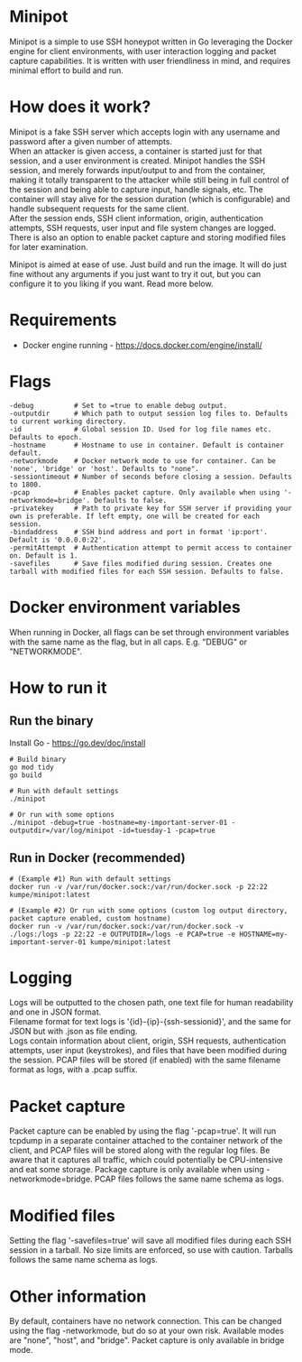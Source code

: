 # Minipot

Minipot is a simple to use SSH honeypot written in Go leveraging the Docker engine for client environments, with user interaction logging and packet capture capabilities. It is written with user friendliness in mind, and requires minimal effort to build and run. 

# How does it work?
Minipot is a fake SSH server which accepts login with any username and password after a given number of attempts.  
When an attacker is given access, a container is started just for that session, and a user environment is created.
Minipot handles the SSH session, and merely forwards input/output to and from the container, making it totally transparent to the attacker while still being in full control of the session and being able to capture input, handle signals, etc.
The container will stay alive for the session duration (which is configurable) and handle subsequent requests for the same client.  
After the session ends, SSH client information, origin, authentication attempts, SSH requests, user input and file system changes are logged. There is also an option to enable packet capture and storing modified files for later examination.

Minipot is aimed at ease of use. Just build and run the image. It will do just fine without any arguments if you just want to try it out, but you can configure it to you liking if you want. Read more below.

# Requirements
* Docker engine running - https://docs.docker.com/engine/install/

# Flags
```
-debug          # Set to =true to enable debug output.
-outputdir      # Which path to output session log files to. Defaults to current working directory.
-id             # Global session ID. Used for log file names etc. Defaults to epoch.
-hostname       # Hostname to use in container. Default is container default.
-networkmode    # Docker network mode to use for container. Can be 'none', 'bridge' or 'host'. Defaults to "none". 
-sessiontimeout # Number of seconds before closing a session. Defaults to 1800.
-pcap           # Enables packet capture. Only available when using '-networkmode=bridge'. Defaults to false.
-privatekey     # Path to private key for SSH server if providing your own is preferable. If left empty, one will be created for each session.
-bindaddress    # SSH bind address and port in format 'ip:port'. Default is '0.0.0.0:22'.
-permitAttempt  # Authentication attempt to permit access to container on. Default is 1.
-savefiles      # Save files modified during session. Creates one tarball with modified files for each SSH session. Defaults to false.
```

# Docker environment variables
When running in Docker, all flags can be set through environment variables with the same name as the flag, but in all caps. E.g. "DEBUG" or "NETWORKMODE".

# How to run it

## Run the binary

Install Go - https://go.dev/doc/install

```
# Build binary
go mod tidy
go build
```

```
# Run with default settings
./minipot

# Or run with some options
./minipot -debug=true -hostname=my-important-server-01 -outputdir=/var/log/minipot -id=tuesday-1 -pcap=true
```

## Run in Docker (recommended)

```
# (Example #1) Run with default settings
docker run -v /var/run/docker.sock:/var/run/docker.sock -p 22:22 kumpe/minipot:latest
```

```
# (Example #2) Or run with some options (custom log output directory, packet capture enabled, custom hostname)
docker run -v /var/run/docker.sock:/var/run/docker.sock -v ./logs:/logs -p 22:22 -e OUTPUTDIR=/logs -e PCAP=true -e HOSTNAME=my-important-server-01 kumpe/minipot:latest
```

# Logging
Logs will be outputted to the chosen path, one text file for human readability and one in JSON format.  
Filename format for text logs is '{id}-{ip}-{ssh-sessionid}', and the same for JSON but with .json as file ending.  
Logs contain information about client, origin, SSH requests, authentication attempts, user input (keystrokes), and files that have been modified during the session. 
PCAP files will be stored (if enabled) with the same filename format as logs, with a .pcap suffix.

# Packet capture
Packet capture can be enabled by using the flag '-pcap=true'. It will run tcpdump in a separate container attached to the container network of the client, and PCAP files will be stored along with the regular log files. Be aware that it captures all traffic, which could potentially be CPU-intensive and eat some storage.
Package capture is only available when using -networkmode=bridge. PCAP files follows the same name schema as logs.

# Modified files
Setting the flag '-savefiles=true' will save all modified files during each SSH session in a tarball. No size limits are enforced, so use with caution. Tarballs follows the same name schema as logs.

# Other information
By default, containers have no network connection. This can be changed using the flag -networkmode, but do so at your own risk. Available modes are "none", "host", and "bridge". Packet capture is only available in bridge mode.
